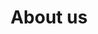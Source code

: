 ---
title: About us
description: We are building infrastructure for a more robust options ecosystem in DeFi.
hero:
  heading: Valorem is a protocol for writing physically settled options.
  text_markdown: |
    We are building infrastructure for a more robust options ecosystem in DeFi. Find out more about our partners and contributors below.
page_blocks:
  - _id: partners_all
    cards:
      - label: Partner
        logo_path: /assets/images/partners/ac.svg
        logo_alt: Alcibiades Capital logo
        url: https://alcibiades.capital
      - label: Partner
        logo_path: /assets/images/partners/harmony.png
        logo_alt: Harmony logo
        url: https://talk.harmony.one/t/valorem-options-flexible-derivatives-defi-primitive-for-harmony-blockchain/12733
      - label: Partner
        image_path: /assets/images/partners/amadeo.jpg
        image_alt: "Amadeo Brands’ profile picture"
        heading: Amadeo Brands
        subheading: "@amadeobrands"
        url: https://twitter.com/amadeobrands
      - label: Collaborator
        image_path: /assets/images/partners/felix.jpg
        image_alt: "Felix Hill’s profile picture"
        heading: Felix Hill
        subheading:
        url:
      - label: Collaborator
        image_path: /assets/images/partners/felix.jpg
        image_alt:
        heading:
        subheading:
        url:
      - label: Collaborator
        logo_path: /assets/images/partners/cultmethod.svg
        logo_alt: CultMethod logo
        url: https://cultmethod.com
  - _id: connect
    heading: Want to get involved?
    text_markdown: |
      Help us enable more efficient yield on-chain. Join our Discord server, get involved in the conversation, or make direct contributions to the project.
    links:
      - heading: Discord
        subheading: Join the conversation
        url: https://discord.com
      - heading: Twitter
        subheading: Keep up to date
        url: https://twitter.com/valorem_app
  - _id: cta
    heading: App coming soon. In the meantime, join our Discord server to get early beta access to our testnet release.
    buttons:
      - text: Join Discord
        url: https://discord.com/
---